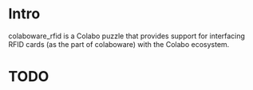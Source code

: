 # Intro

colaboware_rfid is a Colabo puzzle that provides support for interfacing RFID cards (as the part of colaboware) with the Colabo ecosystem.

# TODO
